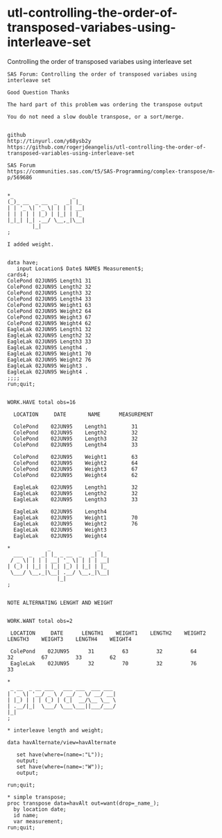 # utl-controlling-the-order-of-transposed-variabes-using-interleave-set
Controlling the order of transposed variabes using interleave set


    SAS Forum: Controlling the order of transposed variabes using interleave set                                          
                                                                                                                          
    Good Question Thanks                                                                                                  
                                                                                                                          
    The hard part of this problem was ordering the transpose output                                                       
                                                                                                                          
    You do not need a slow double transpose, or a sort/merge.                                                             
                                                                                                                          
                                                                                                                          
    github                                                                                                                
    http://tinyurl.com/y68ysb2y                                                                                           
    https://github.com/rogerjdeangelis/utl-controlling-the-order-of-transposed-variables-using-interleave-set             
                                                                                                                          
    SAS Forum                                                                                                             
    https://communities.sas.com/t5/SAS-Programming/complex-transpose/m-p/569686                                           
                                                                                                                          
                                                                                                                          
    *_                   _                                                                                                
    (_)_ __  _ __  _   _| |_                                                                                              
    | | '_ \| '_ \| | | | __|                                                                                             
    | | | | | |_) | |_| | |_                                                                                              
    |_|_| |_| .__/ \__,_|\__|                                                                                             
            |_|                                                                                                           
    ;                                                                                                                     
                                                                                                                          
    I added weight.                                                                                                       
                                                                                                                          
                                                                                                                          
    data have;                                                                                                            
       input Location$ Date$ NAME$ Measurement$;                                                                          
    cards4;                                                                                                               
    ColePond 02JUN95 Length1 31                                                                                           
    ColePond 02JUN95 Length2 32                                                                                           
    ColePond 02JUN95 Length3 32                                                                                           
    ColePond 02JUN95 Length4 33                                                                                           
    ColePond 02JUN95 Weight1 63                                                                                           
    ColePond 02JUN95 Weight2 64                                                                                           
    ColePond 02JUN95 Weight3 67                                                                                           
    ColePond 02JUN95 Weight4 62                                                                                           
    EagleLak 02JUN95 Length1 32                                                                                           
    EagleLak 02JUN95 Length2 32                                                                                           
    EagleLak 02JUN95 Length3 33                                                                                           
    EagleLak 02JUN95 Length4 .                                                                                            
    EagleLak 02JUN95 Weight1 70                                                                                           
    EagleLak 02JUN95 Weight2 76                                                                                           
    EagleLak 02JUN95 Weight3 .                                                                                            
    EagleLak 02JUN95 Weight4 .                                                                                            
    ;;;;                                                                                                                  
    run;quit;                                                                                                             
                                                                                                                          
                                                                                                                          
    WORK.HAVE total obs=16                                                                                                
                                                                                                                          
      LOCATION     DATE       NAME      MEASUREMENT                                                                       
                                                                                                                          
      ColePond    02JUN95    Length1        31                                                                            
      ColePond    02JUN95    Length2        32                                                                            
      ColePond    02JUN95    Length3        32                                                                            
      ColePond    02JUN95    Length4        33                                                                            
                                                                                                                          
      ColePond    02JUN95    Weight1        63                                                                            
      ColePond    02JUN95    Weight2        64                                                                            
      ColePond    02JUN95    Weight3        67                                                                            
      ColePond    02JUN95    Weight4        62                                                                            
                                                                                                                          
      EagleLak    02JUN95    Length1        32                                                                            
      EagleLak    02JUN95    Length2        32                                                                            
      EagleLak    02JUN95    Length3        33                                                                            
                                                                                                                          
      EagleLak    02JUN95    Length4                                                                                      
      EagleLak    02JUN95    Weight1        70                                                                            
      EagleLak    02JUN95    Weight2        76                                                                            
      EagleLak    02JUN95    Weight3                                                                                      
      EagleLak    02JUN95    Weight4                                                                                      
                                                                                                                          
    *            _               _                                                                                        
      ___  _   _| |_ _ __  _   _| |_                                                                                      
     / _ \| | | | __| '_ \| | | | __|                                                                                     
    | (_) | |_| | |_| |_) | |_| | |_                                                                                      
     \___/ \__,_|\__| .__/ \__,_|\__|                                                                                     
                    |_|                                                                                                   
    ;                                                                                                                     
                                                                                                                          
                                                                                                                          
    NOTE ALTERNATING LENGHT AND WEIGHT                                                                                    
                                                                                                                          
                                                                                                                          
    WORK.WANT total obs=2                                                                                                 
                                                                                                                          
     LOCATION     DATE      LENGTH1    WEIGHT1    LENGTH2    WEIGHT2    LENGTH3    WEIGHT3    LENGTH4    WEIGHT4          
                                                                                                                          
     ColePond    02JUN95      31         63         32         64         32         67         33         62             
     EagleLak    02JUN95      32         70         32         76         33                                              
                                                                                                                          
    *                                                                                                                     
     _ __  _ __ ___   ___ ___  ___ ___                                                                                    
    | '_ \| '__/ _ \ / __/ _ \/ __/ __|                                                                                   
    | |_) | | | (_) | (_|  __/\__ \__ \                                                                                   
    | .__/|_|  \___/ \___\___||___/___/                                                                                   
    |_|                                                                                                                   
    ;                                                                                                                     
                                                                                                                          
    * interleave length and weight;                                                                                       
                                                                                                                          
    data havAlternate/view=havAlternate                                                                                   
                                                                                                                          
       set have(where=(name=:"L"));                                                                                       
       output;                                                                                                            
       set have(where=(name=:"W"));                                                                                       
       output;                                                                                                            
                                                                                                                          
    run;quit;                                                                                                             
                                                                                                                          
    * simple transpose;                                                                                                   
    proc transpose data=havAlt out=want(drop=_name_);                                                                     
      by location date;                                                                                                   
      id name;                                                                                                            
      var measurement;                                                                                                    
    run;quit;                                                                                                             
                                                                                                                          
                                                                                                                          
